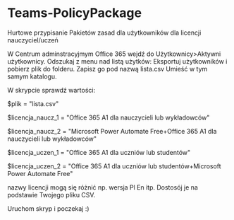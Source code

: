# Teams-PolicyPackage
Hurtowe przypisanie Pakietów zasad dla użytkowników dla licencji nauczyciel/uczeń

W Centrum adminstracyjmym Office 365 wejdź do Użytkownicy>Aktywni użytkownicy. 
Odszukaj z menu nad listą użytków: Eksportuj użytkowników i pobierz plik do folderu. 
Zapisz go pod nazwą lista.csv
Umieść w tym samym katalogu.

W skrypcie sprawdź wartości:

$plik = "lista.csv"

$licencja_naucz_1 = "Office 365 A1 dla nauczycieli lub wykładowców"

$licencja_naucz_2 = "Microsoft Power Automate Free+Office 365 A1 dla nauczycieli lub wykładowców"

$licencja_uczen_1 = "Office 365 A1 dla uczniów lub studentów"

$licencja_uczen_2 = "Office 365 A1 dla uczniów lub studentów+Microsoft Power Automate Free"

nazwy licencji mogą się różnić np. wersja Pl En itp. Dostosój je na podstawie Twojego pliku CSV.

Uruchom skryp i poczekaj :)
